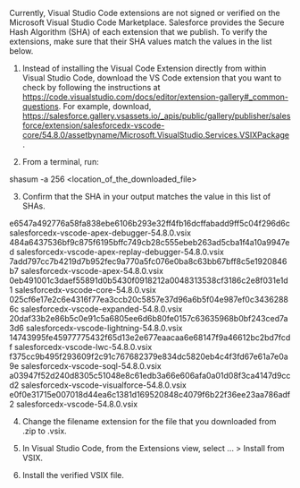 Currently, Visual Studio Code extensions are not signed or verified on the
Microsoft Visual Studio Code Marketplace. Salesforce provides the Secure Hash
Algorithm (SHA) of each extension that we publish. To verify the extensions,
make sure that their SHA values match the values in the list below.

1. Instead of installing the Visual Code Extension directly from within Visual
   Studio Code, download the VS Code extension that you want to check by
   following the instructions at
   https://code.visualstudio.com/docs/editor/extension-gallery#_common-questions.
   For example, download,
   https://salesforce.gallery.vsassets.io/_apis/public/gallery/publisher/salesforce/extension/salesforcedx-vscode-core/54.8.0/assetbyname/Microsoft.VisualStudio.Services.VSIXPackage.

2. From a terminal, run:

shasum -a 256 <location_of_the_downloaded_file>

3. Confirm that the SHA in your output matches the value in this list of SHAs.

e6547a492776a58fa838ebe6106b293e32ff4fb16dcffabadd9ff5c04f296d6c  salesforcedx-vscode-apex-debugger-54.8.0.vsix
484a6437536bf9c875f6195bffc749cb28c555ebeb263ad5cba1f4a10a9947ed  salesforcedx-vscode-apex-replay-debugger-54.8.0.vsix
7add797cc7b4219d7b952fec9a770a5fc076e0ba8c63bb67bff8c5e1920846b7  salesforcedx-vscode-apex-54.8.0.vsix
0eb491001c3daef55891d0b5430f0918212a0048313538cf3186c2e8f031e1d1  salesforcedx-vscode-core-54.8.0.vsix
025cf6e17e2c6e4316f77ea3ccb20c5857e37d96a6b5f04e987ef0c34362886c  salesforcedx-vscode-expanded-54.8.0.vsix
20daf33b2e86b5c0e91c5a6805ee6d6b80fe0157c63635968b0bf243ced7a3d6  salesforcedx-vscode-lightning-54.8.0.vsix
14743995fe45977775432f65d13e2e677eaacaa6e68147f9a46612bc2bd7fcdf  salesforcedx-vscode-lwc-54.8.0.vsix
f375cc9b495f293609f2c91c767682379e834dc5820eb4c4f3fd67e61a7e0a9e  salesforcedx-vscode-soql-54.8.0.vsix
a03947f52d240d8305c51048e8c61edb3a66e606afa0a01d08f3ca4147d9ccd2  salesforcedx-vscode-visualforce-54.8.0.vsix
e0f0e31715e007018d44ea6c1381d169520848c4079f6b22f36ee23aa786adf2  salesforcedx-vscode-54.8.0.vsix


4. Change the filename extension for the file that you downloaded from .zip to
.vsix.

5. In Visual Studio Code, from the Extensions view, select ... > Install from
VSIX.

6. Install the verified VSIX file.

